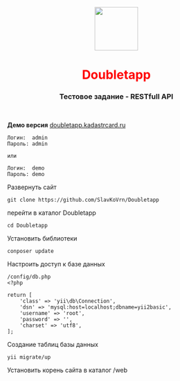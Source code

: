 <p align="center">
    <a href="https://github.com/yiisoft" target="_blank">
        <img src="https://avatars0.githubusercontent.com/u/993323" height="100px">
    </a>
    <h1 align="center" style="color:red">Doubletapp</h1>
    <h3 align="center">Тестовое задание - RESTfull API</h3>
    <br>
</p>

<strong>Демо версия</strong> [doubletapp.kadastrcard.ru](http://doubletapp.kadastrcard.ru/site/login)

```
Логин:  admin
Пароль: admin

или

Логин:  demo
Пароль: demo
```

Развернуть сайт
```
git clone https://github.com/SlavKoVrn/Doubletapp
```
перейти в каталог Doubletapp
```
cd Doubletapp
```
Установить библиотеки
```
conposer update
```
Настроить доступ к базе данных
```
/config/db.php
<?php

return [
    'class' => 'yii\db\Connection',
    'dsn' => 'mysql:host=localhost;dbname=yii2basic',
    'username' => 'root',
    'password' => '',
    'charset' => 'utf8',
];
```
Создание таблиц базы данных
```
yii migrate/up
```
Установить корень сайта в каталог /web

